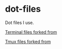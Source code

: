 # dot-files

Dot files I use.

[Terminal files forked from]( https://github.com/mathiasbynens/dotfiles)

[Tmux files forked from](https://github.com/flipsidecreations/dotfiles)
